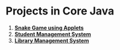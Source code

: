 # Projects in Core Java
1. [**Snake Game using Applets**](https://github.com/tbhaxor/educational_projects/tree/master/CORE_JAVA/SNAKE_GAME)
2. [**Student Management System**](https://github.com/tbhaxor/educational_projects/tree/master/CORE_JAVA/STUDENT_MANAGEMENT_SYSTEM)
3. [**Library Management System**](https://github.com/tbhaxor/educational_projects/tree/master/CORE_JAVA/LIBRARY_MANAGEMENT_SYSTEM)
